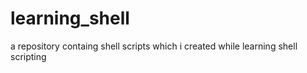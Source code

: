 # learning_shell
a repository containg shell scripts which i created while learning shell scripting
